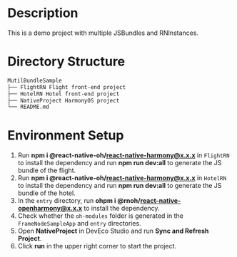 # Description
This is a demo project with multiple JSBundles and RNInstances.


# Directory Structure

```md
MutilBundleSample
├── FlightRN Flight front-end project
├── HotelRN Hotel front-end project
├── NativeProject HarmonyOS project
└── README.md
```


# Environment Setup
1. Run **npm i @react-native-oh/react-native-harmony@x.x.x** in `FlightRN` to install the dependency and run **npm run dev:all** to generate the JS bundle of the flight.
2. Run **npm i @react-native-oh/react-native-harmony@x.x.x** in `HotelRN` to install the dependency and run **npm run dev:all** to generate the JS bundle of the hotel.
3. In the `entry` directory, run **ohpm i @rnoh/react-native-openharmony@x.x.x** to install the dependency.
4. Check whether the `oh-modules` folder is generated in the `FrameNodeSampleApp` and `entry` directories.
5. Open **NativeProject** in DevEco Studio and run **Sync and Refresh Project**.
6. Click **run** in the upper right corner to start the project.
